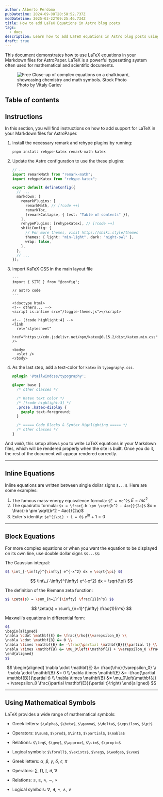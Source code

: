```yaml
---
author: Alberto Perdomo
pubDatetime: 2024-09-08T20:58:52.737Z
modDatetime: 2025-03-22T09:25:46.734Z
title: How to add LaTeX Equations in Astro blog posts
tags:
  - docs
description: Learn how to add LaTeX equations in Astro blog posts using Markdown, KaTeX, and remark/rehype plugins.
draft: true
---
```


This document demonstrates how to use LaTeX equations in your Markdown files for AstroPaper. LaTeX is a powerful typesetting system often used for mathematical and scientific documents.

<figure>
  <img
    src="https://images.pexels.com/photos/22690748/pexels-photo-22690748/free-photo-of-close-up-of-complicated-equations-written-on-a-blackboard.jpeg?auto=compress&cs=tinysrgb&w=1260&h=750&dpr=2"
    alt="Free Close-up of complex equations on a chalkboard, showcasing chemistry and math symbols. Stock Photo"
  />
  <figcaption class="text-center">
    Photo by <a href="https://www.pexels.com/photo/close-up-of-complicated-equations-written-on-a-blackboard-22690748/">Vitaly Gariev</a>
  </figcaption>
</figure>

## Table of contents

## Instructions

In this section, you will find instructions on how to add support for LaTeX in your Markdown files for AstroPaper.

1. Install the necessary remark and rehype plugins by running:

   ```bash
   pnpm install rehype-katex remark-math katex
   ```

2. Update the Astro configuration to use the these plugins:

   ```ts file=astro.config.ts
   // ...
   import remarkMath from "remark-math";
   import rehypeKatex from "rehype-katex";

   export default defineConfig({
     // ...
     markdown: {
       remarkPlugins: [
         remarkMath, // [!code ++]
         remarkToc,
         [remarkCollapse, { test: "Table of contents" }],
       ],
       rehypePlugins: [rehypeKatex], // [!code ++]
       shikiConfig: {
         // For more themes, visit https://shiki.style/themes
         themes: { light: "min-light", dark: "night-owl" },
         wrap: false,
       },
     },
     // ...
   });
   ```

3. Import KaTeX CSS in the main layout file

   ```astro file=src/layouts/Layout.astro
   ---
   import { SITE } from "@config";

   // astro code
   ---

   <!doctype html>
   <!-- others... -->
   <script is:inline src="/toggle-theme.js"></script>

   <!-- [!code highlight:4] -->
   <link
     rel="stylesheet"
     href="https://cdn.jsdelivr.net/npm/katex@0.15.2/dist/katex.min.css"
   />

   <body>
     <slot />
   </body>
   ```

4. As the last step, add a text-color for `katex` in `typography.css`.

   ```css file=src/styles/typography.css
   @plugin '@tailwindcss/typography';

   @layer base {
     /* other classes */

     /* Katex text color */
     /* [!code highlight:3] */
     .prose .katex-display {
       @apply text-foreground;
     }

     /* ===== Code Blocks & Syntax Highlighting ===== */
     /* other classes */
   }
   ```

And _voilà_, this setup allows you to write LaTeX equations in your Markdown files, which will be rendered properly when the site is built. Once you do it, the rest of the document will appear rendered correctly.

---

## Inline Equations

Inline equations are written between single dollar signs `$...$`. Here are some examples:

1. The famous mass-energy equivalence formula: `$E = mc^2$` $E = mc^2$
2. The quadratic formula: `$x = \frac{-b \pm \sqrt{b^2 - 4ac}}{2a}$` $x = \frac{-b \pm \sqrt{b^2 - 4ac}}{2a}$
3. Euler's identity: `$e^{i\pi} + 1 = 0$` $e^{i\pi} + 1 = 0$

---

## Block Equations

For more complex equations or when you want the equation to be displayed on its own line, use double dollar signs `$$...$$`:

The Gaussian integral:

```bash
$$ \int_{-\infty}^{\infty} e^{-x^2} dx = \sqrt{\pi} $$
```

$$ \int\_{-\infty}^{\infty} e^{-x^2} dx = \sqrt{\pi} $$

The definition of the Riemann zeta function:

```bash
$$ \zeta(s) = \sum_{n=1}^{\infty} \frac{1}{n^s} $$
```

$$ \zeta(s) = \sum\_{n=1}^{\infty} \frac{1}{n^s} $$

Maxwell's equations in differential form:

```bash
$$
\begin{aligned}
\nabla \cdot \mathbf{E} &= \frac{\rho}{\varepsilon_0} \\
\nabla \cdot \mathbf{B} &= 0 \\
\nabla \times \mathbf{E} &= -\frac{\partial \mathbf{B}}{\partial t} \\
\nabla \times \mathbf{B} &= \mu_0\left(\mathbf{J} + \varepsilon_0 \frac{\partial \mathbf{E}}{\partial t}\right)
\end{aligned}
$$
```

$$
\begin{aligned}
\nabla \cdot \mathbf{E} &= \frac{\rho}{\varepsilon_0} \\
\nabla \cdot \mathbf{B} &= 0 \\
\nabla \times \mathbf{E} &= -\frac{\partial \mathbf{B}}{\partial t} \\
\nabla \times \mathbf{B} &= \mu_0\left(\mathbf{J} + \varepsilon_0 \frac{\partial \mathbf{E}}{\partial t}\right)
\end{aligned}
$$

---

## Using Mathematical Symbols

LaTeX provides a wide range of mathematical symbols:

- Greek letters: `$\alpha$`, `$\beta$`, `$\gamma$`, `$\delta$`, `$\epsilon$`, `$\pi$`
- Operators: `$\sum$`, `$\prod$`, `$\int$`, `$\partial$`, `$\nabla$`
- Relations: `$\leq$`, `$\geq$`, `$\approx$`, `$\sim$`, `$\propto$`
- Logical symbols: `$\forall$`, `$\exists$`, `$\neg$`, `$\wedge$`, `$\vee$`

- Greek letters: $\alpha$, $\beta$, $\gamma$, $\delta$, $\epsilon$, $\pi$
- Operators: $\sum$, $\prod$, $\int$, $\partial$, $\nabla$
- Relations: $\leq$, $\geq$, $\approx$, $\sim$, $\propto$
- Logical symbols: $\forall$, $\exists$, $\neg$, $\wedge$, $\vee$

